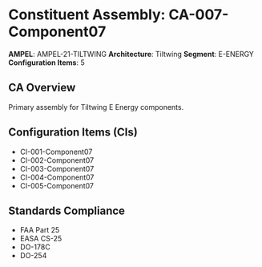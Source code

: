 # Constituent Assembly: CA-007-Component07

**AMPEL**: AMPEL-21-TILTWING
**Architecture**: Tiltwing
**Segment**: E-ENERGY
**Configuration Items**: 5

## CA Overview
Primary assembly for Tiltwing E Energy components.

## Configuration Items (CIs)
- CI-001-Component07
- CI-002-Component07
- CI-003-Component07
- CI-004-Component07
- CI-005-Component07

## Standards Compliance
- FAA Part 25
- EASA CS-25
- DO-178C
- DO-254
